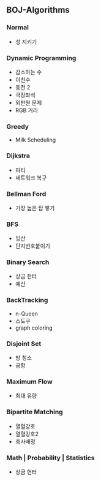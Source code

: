 ## BOJ-Algorithms

### Normal
- 성 지키기

### Dynamic Programming
- 감소하는 수  
- 이친수   
- 동전 2  
- 극장좌석  
- 외판원 문제
- RGB 거리

### Greedy
- Milk Scheduling

### Dijkstra 
- 파티  
- 네트워크 복구

### Bellman Ford
- 가장 높은 탑 쌓기

### BFS
- 빙산  
- 단지번호붙이기

### Binary Search
- 상금 헌터  
- 예산

### BackTracking
- n-Queen  
- 스도쿠 
- graph coloring

### Disjoint Set
- 방 청소 
- 공항

### Maximum Flow
- 최대 유량

### Bipartite Matching
- 열혈강호  
- 열혈강호2
- 축사배정

### Math | Probability | Statistics
- 상금 헌터
